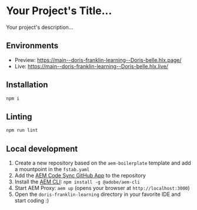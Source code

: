 # Your Project's Title...
Your project's description...

## Environments
- Preview: https://main--doris-franklin-learning--Doris-belle.hlx.page/
- Live: https://main--doris-franklin-learning--Doris-belle.hlx.live/

## Installation

```sh
npm i
```

## Linting

```sh
npm run lint
```

## Local development

1. Create a new repository based on the `aem-boilerplate` template and add a mountpoint in the `fstab.yaml`
1. Add the [AEM Code Sync GitHub App](https://github.com/apps/aem-code-sync) to the repository
1. Install the [AEM CLI](https://github.com/adobe/helix-cli): `npm install -g @adobe/aem-cli`
1. Start AEM Proxy: `aem up` (opens your browser at `http://localhost:3000`)
1. Open the `doris-franklin-learning` directory in your favorite IDE and start coding :)
